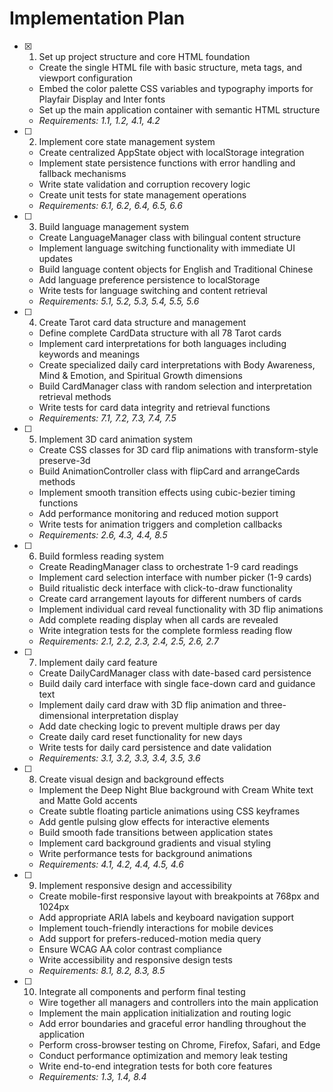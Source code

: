 # Implementation Plan

- [x] 1. Set up project structure and core HTML foundation






  - Create the single HTML file with basic structure, meta tags, and viewport configuration
  - Embed the color palette CSS variables and typography imports for Playfair Display and Inter fonts
  - Set up the main application container with semantic HTML structure
  - _Requirements: 1.1, 1.2, 4.1, 4.2_

- [ ] 2. Implement core state management system

  - Create centralized AppState object with localStorage integration
  - Implement state persistence functions with error handling and fallback mechanisms
  - Write state validation and corruption recovery logic
  - Create unit tests for state management operations
  - _Requirements: 6.1, 6.2, 6.4, 6.5, 6.6_

- [ ] 3. Build language management system

  - Create LanguageManager class with bilingual content structure
  - Implement language switching functionality with immediate UI updates
  - Build language content objects for English and Traditional Chinese
  - Add language preference persistence to localStorage
  - Write tests for language switching and content retrieval
  - _Requirements: 5.1, 5.2, 5.3, 5.4, 5.5, 5.6_

- [ ] 4. Create Tarot card data structure and management
  - Define complete CardData structure with all 78 Tarot cards
  - Implement card interpretations for both languages including keywords and meanings
  - Create specialized daily card interpretations with Body Awareness, Mind & Emotion, and Spiritual Growth dimensions
  - Build CardManager class with random selection and interpretation retrieval methods
  - Write tests for card data integrity and retrieval functions
  - _Requirements: 7.1, 7.2, 7.3, 7.4, 7.5_

- [ ] 5. Implement 3D card animation system
  - Create CSS classes for 3D card flip animations with transform-style preserve-3d
  - Build AnimationController class with flipCard and arrangeCards methods
  - Implement smooth transition effects using cubic-bezier timing functions
  - Add performance monitoring and reduced motion support
  - Write tests for animation triggers and completion callbacks
  - _Requirements: 2.6, 4.3, 4.4, 8.5_

- [ ] 6. Build formless reading system
  - Create ReadingManager class to orchestrate 1-9 card readings
  - Implement card selection interface with number picker (1-9 cards)
  - Build ritualistic deck interface with click-to-draw functionality
  - Create card arrangement layouts for different numbers of cards
  - Implement individual card reveal functionality with 3D flip animations
  - Add complete reading display when all cards are revealed
  - Write integration tests for the complete formless reading flow
  - _Requirements: 2.1, 2.2, 2.3, 2.4, 2.5, 2.6, 2.7_

- [ ] 7. Implement daily card feature
  - Create DailyCardManager class with date-based card persistence
  - Build daily card interface with single face-down card and guidance text
  - Implement daily card draw with 3D flip animation and three-dimensional interpretation display
  - Add date checking logic to prevent multiple draws per day
  - Create daily card reset functionality for new days
  - Write tests for daily card persistence and date validation
  - _Requirements: 3.1, 3.2, 3.3, 3.4, 3.5, 3.6_

- [ ] 8. Create visual design and background effects
  - Implement the Deep Night Blue background with Cream White text and Matte Gold accents
  - Create subtle floating particle animations using CSS keyframes
  - Add gentle pulsing glow effects for interactive elements
  - Build smooth fade transitions between application states
  - Implement card background gradients and visual styling
  - Write performance tests for background animations
  - _Requirements: 4.1, 4.2, 4.4, 4.5, 4.6_

- [ ] 9. Implement responsive design and accessibility
  - Create mobile-first responsive layout with breakpoints at 768px and 1024px
  - Add appropriate ARIA labels and keyboard navigation support
  - Implement touch-friendly interactions for mobile devices
  - Add support for prefers-reduced-motion media query
  - Ensure WCAG AA color contrast compliance
  - Write accessibility and responsive design tests
  - _Requirements: 8.1, 8.2, 8.3, 8.5_

- [ ] 10. Integrate all components and perform final testing
  - Wire together all managers and controllers into the main application
  - Implement the main application initialization and routing logic
  - Add error boundaries and graceful error handling throughout the application
  - Perform cross-browser testing on Chrome, Firefox, Safari, and Edge
  - Conduct performance optimization and memory leak testing
  - Write end-to-end integration tests for both core features
  - _Requirements: 1.3, 1.4, 8.4_